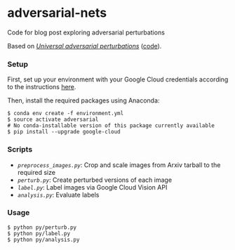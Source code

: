 # adversarial-nets
Code for blog post exploring adversarial perturbations

Based on [*Universal adversarial perturbations*](https://arxiv.org/abs/1610.08401) ([code](https://github.com/LTS4/universal)).

### Setup


First, set up your environment with your Google Cloud credentials according to the instructions [here](https://developers.google.com/identity/protocols/application-default-credentials).

Then, install the required packages using Anaconda:

```
$ conda env create -f environment.yml
$ source activate adversarial
# No conda-installable version of this package currently available
$ pip install --upgrade google-cloud
```

### Scripts

- *`preprocess_images.py`*: Crop and scale images from Arxiv tarball to the required size
- *`perturb.py`*: Create perturbed versions of each image
- *`label.py`*: Label images via Google Cloud Vision API
- *`analysis.py`*: Evaluate labels

### Usage

```
$ python py/perturb.py
$ python py/label.py
$ python py/analysis.py
```